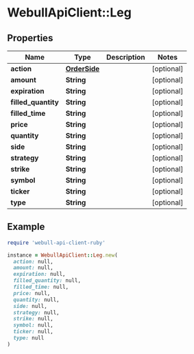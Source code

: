 # WebullApiClient::Leg

## Properties

| Name | Type | Description | Notes |
| ---- | ---- | ----------- | ----- |
| **action** | [**OrderSide**](OrderSide.md) |  | [optional] |
| **amount** | **String** |  | [optional] |
| **expiration** | **String** |  | [optional] |
| **filled_quantity** | **String** |  | [optional] |
| **filled_time** | **String** |  | [optional] |
| **price** | **String** |  | [optional] |
| **quantity** | **String** |  | [optional] |
| **side** | **String** |  | [optional] |
| **strategy** | **String** |  | [optional] |
| **strike** | **String** |  | [optional] |
| **symbol** | **String** |  | [optional] |
| **ticker** | **String** |  | [optional] |
| **type** | **String** |  | [optional] |

## Example

```ruby
require 'webull-api-client-ruby'

instance = WebullApiClient::Leg.new(
  action: null,
  amount: null,
  expiration: null,
  filled_quantity: null,
  filled_time: null,
  price: null,
  quantity: null,
  side: null,
  strategy: null,
  strike: null,
  symbol: null,
  ticker: null,
  type: null
)
```

